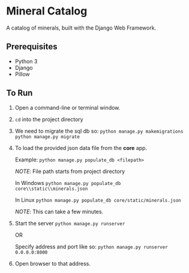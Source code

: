 # Mineral Catalog
A catalog of minerals, built with the Django Web Framework.

## Prerequisites
 - Python 3
 - Django
 - Pillow

## To Run
1. Open a command-line or terminal window.
2. `cd` into the project directory
3. We need to migrate the sql db so:
    `python manage.py makemigrations`
    `python manage.py migrate`
4. To load the provided json data file from the **core** app.

    Example:
    `python manage.py populate_db <filepath>`
    
    *NOTE*: File path starts from project directory
    
    In Windows
    `python manage.py populate_db core\\static\\minerals.json`
    
    In Linux
    `python manage.py populate_db core/static/minerals.json`
    
    *NOTE*: This can take a few minutes.
    
5. Start the server
    `python manage.py runserver`
    
    OR
    
    Specify address and port like so:
    `python manage.py runserver 0.0.0.0:8000`
    
6. Open browser to that address.
    
    